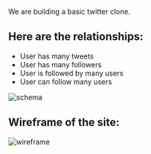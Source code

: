 We are building a basic twitter clone.

## Here are the relationships:
  - User has many tweets
  - User has many followers
  - User is followed by many users
  - User can follow many users


![schema](http://i59.tinypic.com/j12i9t.png "Schema")


## Wireframe of the site:

![wireframe](http://i61.tinypic.com/8y845z.jpg "Wireframe")
